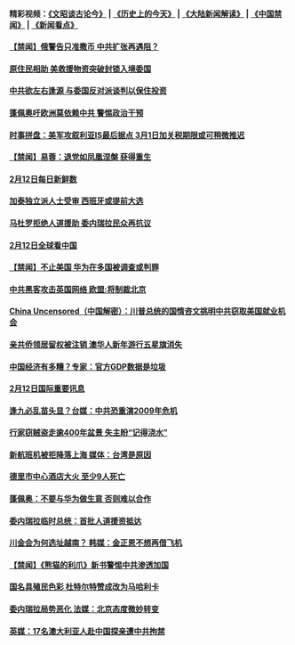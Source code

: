 #### 精彩视频：[《文昭谈古论今》](http://45.76.195.252/wenzhao) | [《历史上的今天》](http://45.76.195.252/today-in-history) | [《大陆新闻解读》](http://45.76.195.252/ntdtv-comedy) | [《中国禁闻》](http://45.76.195.252/ntdtv-news) | [《新闻看点》](http://45.76.195.252/news-insight) 

 #### [【禁闻】俄警告只准撒币 中共扩张再遇阻？](../pages/prog202/a102510593.md?t=02130051) 

#### [原住民相助 美救援物资突破封锁入境委国](../pages/prog202/a102510536.md?t=02130051) 

#### [中共欲左右逢源 与委国反对派谈判以保住投资](../pages/prog202/a102510475.md?t=02130051) 

#### [蓬佩奥吁欧洲莫依赖中共 警惕政治干预](../pages/prog202/a102510565.md?t=02130051) 

#### [时事拼盘：美军攻叙利亚IS最后据点 3月1日加关税期限或可稍微推迟](../pages/prog202/a102510551.md?t=02130051) 

#### [【禁闻】易蓉：退党如凤凰涅槃 获得重生](../pages/prog202/a102510529.md?t=02130051) 

#### [2月12日每日新鲜数](../pages/prog202/a102510521.md?t=02130051) 

#### [加泰独立派人士受审 西班牙或提前大选](../pages/prog202/a102510471.md?t=02130051) 

#### [马杜罗拒绝人道援助 委内瑞拉民众再抗议](../pages/prog202/a102510449.md?t=02130051) 

#### [2月12日全球看中国](../pages/prog202/a102510447.md?t=02130051) 

#### [【禁闻】不止美国 华为在多国被调查或判罪](../pages/prog202/a102510434.md?t=02130051) 


#### [中共黑客攻击英国网络 欧盟:将制裁北京](../pages/prog202/a102510339.md?t=02130051) 

#### [China Uncensored（中国解密）：川普总统的国情咨文挑明中共窃取美国就业机会](../pages/prog202/a102510189.md?t=02130051) 

#### [亲共侨领居留权被注销 澳华人新年游行五星旗消失](../pages/prog202/a102510216.md?t=02130051) 


#### [中国经济有多糟？专家：官方GDP数据是垃圾](../pages/prog202/a102510141.md?t=02130051) 

#### [2月12日国际重要讯息](../pages/prog202/a102510142.md?t=02130051) 

#### [逢九必乱苗头显？台媒：中共恐重演2009年危机](../pages/prog202/a102510084.md?t=02130051) 

#### [行家窃贼盗走逾400年盆景 失主盼“记得浇水”](../pages/prog202/a102510036.md?t=02130051) 

#### [新航班机被拒降落上海 媒体：台湾是原因](../pages/prog202/a102510010.md?t=02130051) 

#### [德里市中心酒店大火 至少9人死亡](../pages/prog202/a102509841.md?t=02130051) 

#### [蓬佩奥：不要与华为做生意 否则难以合作](../pages/prog202/a102509823.md?t=02130051) 

#### [委内瑞拉临时总统：首批人道援资抵达](../pages/prog202/a102509774.md?t=02130051) 


#### [川金会为何选址越南？ 韩媒：金正恩不想再借飞机](../pages/prog202/a102509753.md?t=02130051) 

#### [【禁闻】《熊猫的利爪》新书警惕中共渗透加国](../pages/prog202/a102509755.md?t=02130051) 

#### [国名具殖民色彩 杜特尔特赞成改为马哈利卡](../pages/prog202/a102509758.md?t=02130051) 

#### [委内瑞拉局势恶化 法媒：北京态度微妙转变](../pages/prog202/a102509695.md?t=02130051) 

#### [英媒：17名澳大利亚人赴中国探亲遭中共拘禁](../pages/prog202/a102509682.md?t=02130051) 

